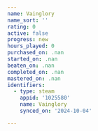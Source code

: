 ```yaml
---
name: Vainglory
name_sort: ''
rating: 0
active: false
progress: new
hours_played: 0
purchased_on: .nan
started_on: .nan
beaten_on: .nan
completed_on: .nan
mastered_on: .nan
identifiers:
  - type: steam
    appid: '1025580'
    name: Vainglory
    synced_on: '2024-10-04'

---
```

